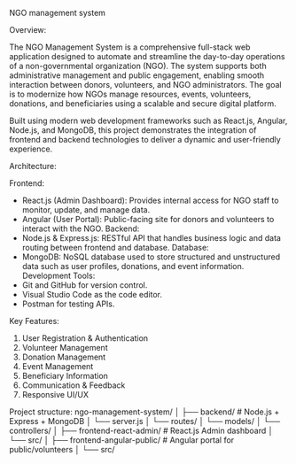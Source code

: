 NGO management system

Overview:

The NGO Management System is a comprehensive full-stack web application designed to automate and streamline the day-to-day operations of a non-governmental organization (NGO). The system supports both administrative management and public engagement, enabling smooth interaction between donors, volunteers, and NGO administrators. The goal is to modernize how NGOs manage resources, events, volunteers, donations, and beneficiaries using a scalable and secure digital platform.

Built using modern web development frameworks such as React.js, Angular, Node.js, and MongoDB, this project demonstrates the integration of frontend and backend technologies to deliver a dynamic and user-friendly experience.

Architecture:

Frontend:
- React.js (Admin Dashboard): Provides internal access for NGO staff to monitor, update, and manage data.
- Angular (User Portal): Public-facing site for donors and volunteers to interact with the NGO.
Backend:
- Node.js & Express.js: RESTful API that handles business logic and data routing between frontend and database.
Database:
- MongoDB: NoSQL database used to store structured and unstructured data such as user profiles, donations, and event information.
Development Tools:
- Git and GitHub for version control.
- Visual Studio Code as the code editor.
- Postman for testing APIs.

Key Features:

01. User Registration & Authentication
02. Volunteer Management
03. Donation Management
04. Event Management
05. Beneficiary Information
06. Communication & Feedback
07. Responsive UI/UX

Project structure:
ngo-management-system/
│
├── backend/                     # Node.js + Express + MongoDB
│   └── server.js
│   └── routes/
│   └── models/
│   └── controllers/
│
├── frontend-react-admin/       # React.js Admin dashboard
│   └── src/
│
├── frontend-angular-public/    # Angular portal for public/volunteers
│   └── src/
